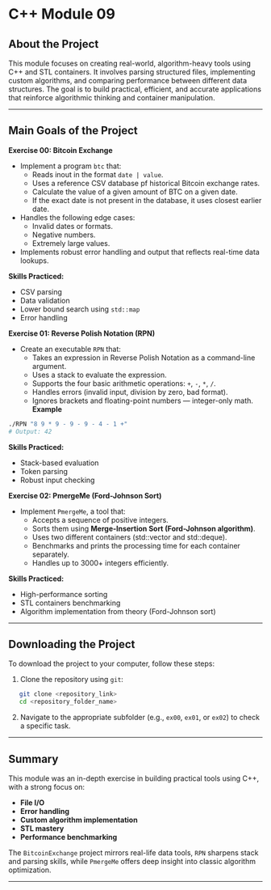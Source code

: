 # C++ Module 09

## About the Project

This module focuses on creating real-world, algorithm-heavy tools using C++ and STL containers. It involves parsing structured files, implementing custom algorithms, and comparing performance between different data structures. The goal is to build practical, efficient, and accurate applications that reinforce algorithmic thinking and container manipulation.

---

## Main Goals of the Project

**Exercise 00: Bitcoin Exchange**
- Implement a program `btc` that:
   - Reads inout in the format `date | value`.
   - Uses a reference CSV database pf historical Bitcoin exchange rates.
   - Calculate the value of a given amount of BTC on a given date.
   - If the exact date is not present in the database, it uses closest earlier date.
- Handles the following edge cases:
   - Invalid dates or formats.
   - Negative numbers.
   - Extremely large values.
- Implements robust error handling and output that reflects real-time data lookups.

**Skills Practiced:**
- CSV parsing
- Data validation
- Lower bound search using `std::map`
- Error handling

**Exercise 01: Reverse Polish Notation (RPN)**
- Create an executable `RPN` that:
   - Takes an expression in Reverse Polish Notation as a command-line argument.
   - Uses a stack to evaluate the expression.
   - Supports the four basic arithmetic operations: `+`, `-`, `*`, `/`.
   - Handles errors (invalid input, division by zero, bad format).
   - Ignores brackets and floating-point numbers — integer-only math.
**Example**
```bash
./RPN "8 9 * 9 - 9 - 9 - 4 - 1 +"
# Output: 42
```

**Skills Practiced:**
- Stack-based evaluation
- Token parsing
- Robust input checking

**Exercise 02: PmergeMe (Ford-Johnson Sort)**
- Implement `PmergeMe`, a tool that:
   - Accepts a sequence of positive integers.
   - Sorts them using **Merge-Insertion Sort (Ford-Johnson algorithm)**.
   - Uses two different containers (std::vector and std::deque).
   - Benchmarks and prints the processing time for each container separately.
   - Handles up to 3000+ integers efficiently.

**Skills Practiced:**
- High-performance sorting
- STL containers benchmarking
- Algorithm implementation from theory (Ford-Johnson sort)

---

## Downloading the Project

To download the project to your computer, follow these steps:

1. Clone the repository using `git`:
```bash
   git clone <repository_link>
   cd <repository_folder_name>
```

2. Navigate to the appropriate subfolder (e.g., `ex00`, `ex01`, or `ex02`) to check a specific task.

---

## Summary

This module was an in-depth exercise in building practical tools using C++, with a strong focus on:
- **File I/O**
- **Error handling**
- **Custom algorithm implementation**
- **STL mastery**
- **Performance benchmarking**

The `BitcoinExchange` project mirrors real-life data tools, `RPN` sharpens stack and parsing skills, while `PmergeMe` offers deep insight into classic algorithm optimization.

---
